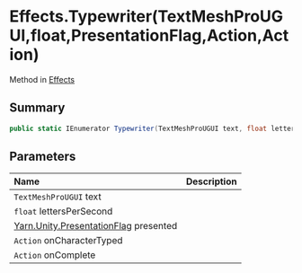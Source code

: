 # Effects.Typewriter(TextMeshProUGUI,float,PresentationFlag,Action,Action)

Method in [Effects](/api/csharp/yarn.unity.effects.md)

## Summary



```csharp
public static IEnumerator Typewriter(TextMeshProUGUI text, float lettersPerSecond, PresentationFlag presented, Action onCharacterTyped, Action onComplete)
```

## Parameters

|Name|Description|
|:---|:---|
|`TextMeshProUGUI` text||
|`float` lettersPerSecond||
|[Yarn.Unity.PresentationFlag](/api/csharp/yarn.unity.presentationflag.md) presented||
|`Action` onCharacterTyped||
|`Action` onComplete||

